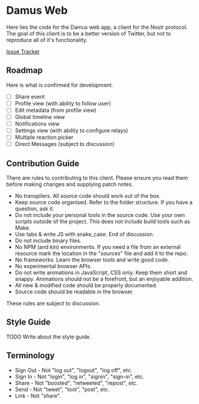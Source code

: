 # Damus Web 

Here lies the code for the Damus web app, a client for the Nostr protocol. The
goal of this client is to be a better version of Twitter, but not to reproduce
all of it's functionality.

[Issue Tracker](https://todo.sr.ht/~tomtom/damus-web-issues)

## Roadmap

Here is what is confirmed for development.

 - [ ] Share event
 - [ ] Profile view (with ability to follow user)
 - [ ] Edit metadata (from profile view)
 - [ ] Global timeline view
 - [ ] Notifications view
 - [ ] Settings view (with ability to configure relays)
 - [ ] Multiple reaction picker
 - [ ] Direct Messages (subject to discussion)

## Contribution Guide

There are rules to contributing to this client. Please ensure you read them 
before making changes and supplying patch notes.

 - No transpilers. All source code should work out of the box.
 - Keep source code organised. Refer to the folder structure. If you have a
   question, ask it.
 - Do not include your personal tools in the source code. Use your own scripts
   outside of the project. This does not include build tools such as Make.
 - Use tabs & write JS with snake_case. End of discussion.
 - Do not include binary files.
 - No NPM (and kin) environments. If you need a file from an external resource
   mark the location in the "sources" file and add it to the repo.
 - No frameworks. Learn the browser tools and write good code. 
 - No experimental browser APIs.
 - Do not write animations in JavaScript, CSS only. Keep them short and snappy.
   Animations should not be a forefront, but an enjoyable addition.
 - All new & modified code should be properly documented.
 - Source code should be readable in the browser.

These rules are subject to discussion.

## Style Guide

TODO Write about the style guide.

## Terminology

 * Sign Out  - Not "log out", "logout", "log off", etc.
 * Sign In   - Not "login", "log in", "signin", "sign-in", etc.
 * Share     - Not "boosted", "retweeted", "repost", etc.
 * Send      - Not "tweet", "toot", "post", etc.
 * Link      - Not "share".

